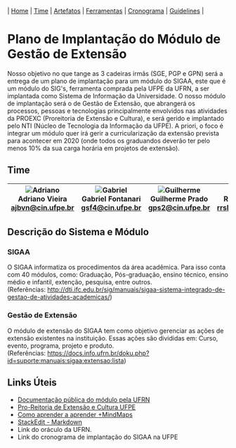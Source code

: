| [Home](https://github.com/ricarthlima/plano_impantacao_extensao) | [Time](https://github.com/ricarthlima/plano_impantacao_extensao#time) | [Artefatos](https://github.com/ricarthlima/plano_impantacao_extensao/blob/master/pages/artefatos.md) | [Ferramentas](https://github.com/ricarthlima/plano_impantacao_extensao/blob/master/pages/ferramentas.md) | [Cronograma](https://github.com/ricarthlima/plano_impantacao_extensao/blob/master/pages/cronograma.md) | [Guidelines](https://github.com/ricarthlima/plano_implantacao_extensao/blob/master/pages/guidelines.md) |

# Plano de Implantação do Módulo de Gestão de Extensão
Nosso objetivo no que tange as 3 cadeiras irmãs (SGE, PGP e GPN) será a entrega de um plano de implantação para um módulo do SIGAA, este que é um módulo do SIG's, ferramenta comprada pela UFPE da UFRN, a ser implantada como Sistema de Informação da Universidade. O nosso módulo de implantação será o de Gestão de Extensão, que abrangerá os processos, pessoas e tecnologias principalmente envolvidos nas atividades da PROEXC (Proreitoria de Extensão e Cultura), e será gerido e implantado pelo NTI (Núcleo de Tecnologia da Informação da UFPE). A priori, o foco é integrar um módulo quer irá gerir a curricularização da extensão prevista para acontecer em 2020 (onde todos os graduandos deverão ter pelo menos 10% da sua carga horária em projetos de extensão).

## Time
|![Adriano](https://raw.githubusercontent.com/ricarthlima/plano_implantacao_extensao/master/pages/fotos/ajbvn.png) <br>Adriano Vieira<br>ajbvn@cin.ufpe.br|![Gabriel](https://raw.githubusercontent.com/ricarthlima/plano_implantacao_extensao/master/pages/fotos/gsf4.png) <br>Gabriel Fontanari<br><gsf4@cin.ufpe.br>| ![Guilherme](https://raw.githubusercontent.com/ricarthlima/plano_implantacao_extensao/master/pages/fotos/gps2.png) <br>Guilherme Prado<br><gps2@cin.ufpe.br>|![Ricarth](https://raw.githubusercontent.com/ricarthlima/plano_implantacao_extensao/master/pages/fotos/rrsl.png) <br>Ricarth Lima<br><rrsl@cin.ufpe.br>|![Warley](https://raw.githubusercontent.com/ricarthlima/plano_implantacao_extensao/master/pages/fotos/wss.png) <br>Warley Souza<br><wss@cin.ufpe.br>
|-|-|-|-|-|

## Descrição do Sistema e Módulo
### SIGAA
  O SIGAA informatiza os procedimentos da área acadêmica. Para isso conta com 40 módulos, como: Graduação, Pós-graduação, ensino técnico, ensino médio e infantil, extenção, pesquisa, entre outros.  
(Referências: http://dti.ifc.edu.br/sig/manuais/sigaa-sistema-integrado-de-gestao-de-atividades-academicas/)

### Gestão de Extensão
O módulo de extensão do SIGAA tem como objetivo gerenciar as ações de extensão existentes na instituição. Essas ações são divididas em: Curso, evento, programa, projeto e produto.  
(Referências: https://docs.info.ufrn.br/doku.php?id=suporte:manuais:sigaa:extensao:lista)

## Links Úteis
- [Documentação pública do módulo pela UFRN](https://docs.info.ufrn.br/doku.php?id=suporte:manu…)
- [Pro-Reitoria de Extensão e Cultura UFPE](https://www.ufpe.br/proexc)
- [Como aprender a aprender +MindMaps](https://www.youtube.com/watch?v=PHnBUw1bUCU)
- [StackEdit - Markdown](https://stackedit.io/app#)
- Link do oráculo da UFRN.
- Link do cronograma de implantação do SIGAA na UFPE
